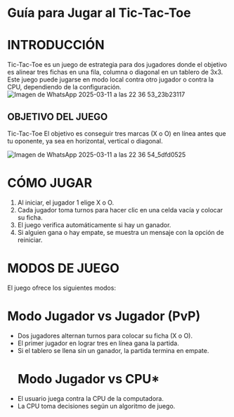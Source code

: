 # Guía para Jugar al Tic-Tac-Toe 

# INTRODUCCIÓN
Tic-Tac-Toe es un juego de estrategia para dos jugadores donde el objetivo es alinear tres fichas en una fila, columna o diagonal en un tablero de 3x3. Este juego puede jugarse en modo local contra otro jugador o contra la CPU, dependiendo de la configuración.
![Imagen de WhatsApp 2025-03-11 a las 22 36 53_23b23117](https://github.com/user-attachments/assets/251914b4-61b4-4a6d-bddd-d25e43e3edf2)

## OBJETIVO DEL JUEGO
Tic-Tac-Toe El objetivo es conseguir tres marcas (X o O) en línea antes que tu oponente, ya sea en horizontal, vertical o diagonal.

![Imagen de WhatsApp 2025-03-11 a las 22 36 54_5dfd0525](https://github.com/user-attachments/assets/47752e14-8077-4afd-8339-a5f07dfb5a9b)



# CÓMO JUGAR
1. Al iniciar, el jugador 1 elige X o O.
2. Cada jugador toma turnos para hacer clic en una celda vacía y colocar su ficha.
3. El juego verifica automáticamente si hay un ganador.
4. Si alguien gana o hay empate, se muestra un mensaje con la opción de reiniciar.

#  MODOS DE JUEGO

El juego ofrece los siguientes modos:

   #  Modo Jugador vs Jugador (PvP)
- Dos jugadores alternan turnos para colocar su ficha (X o O).
- El primer jugador en lograr tres en línea gana la partida.
- Si el tablero se llena sin un ganador, la partida termina en empate.
    #  Modo Jugador vs CPU*
- El usuario juega contra la CPU de la computadora.
- La CPU toma decisiones según un algoritmo de juego.







